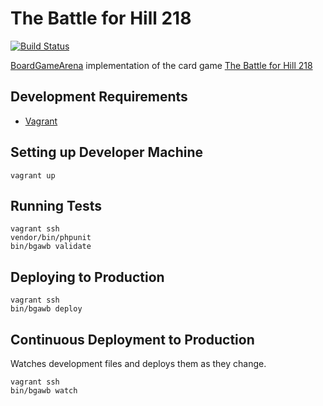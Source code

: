 # The Battle for Hill 218

[![Build Status](https://travis-ci.org/danielholmes/battle-for-hill-218.svg?branch=master)](https://travis-ci.org/danielholmes/battle-for-hill-218)

[BoardGameArena](https://boardgamearena.com/) implementation of the card game 
[The Battle for Hill 218](https://boardgamegeek.com/boardgame/32484/battle-hill-218)


## Development Requirements

 - [Vagrant](https://www.vagrantup.com/)


## Setting up Developer Machine

```
vagrant up
```


## Running Tests

```
vagrant ssh
vendor/bin/phpunit
bin/bgawb validate
```


## Deploying to Production

```
vagrant ssh
bin/bgawb deploy
```


## Continuous Deployment to Production

Watches development files and deploys them as they change.

```
vagrant ssh
bin/bgawb watch
```